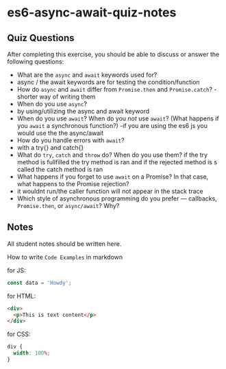 # es6-async-await-quiz-notes

## Quiz Questions

After completing this exercise, you should be able to discuss or answer the following questions:

- What are the `async` and `await` keywords used for?
- async / the await keywords are for testing the condition/function
- How do `async` and `await` differ from `Promise.then` and `Promise.catch`?
  -shorter way of writing them
- When do you use `async`?
- by using/utilizing the async and await keyword
- When do you use `await`? When do you _not_ use `await`? (What happens if you `await` a synchronous function?)
  -if you are using the es6 js you would use the the async/await
- How do you handle errors with `await`?
- with a try{} and catch{}
- What do `try`, `catch` and `throw` do? When do you use them?
  if the try method is fullfilled the try method is ran and if the rejected method is s called the catch method is ran
- What happens if you forget to use `await` on a Promise? In that case, what happens to the Promise rejection?
- it wouldnt run/the caller function will not appear in the stack trace
- Which style of asynchronous programming do you prefer — callbacks, `Promise.then`, or `async/await`? Why?

## Notes

All student notes should be written here.

How to write `Code Examples` in markdown

for JS:

```javascript
const data = 'Howdy';
```

for HTML:

```html
<div>
  <p>This is text content</p>
</div>
```

for CSS:

```css
div {
  width: 100%;
}
```
